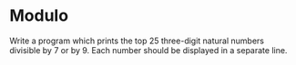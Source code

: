 # Modulo

Write a program which prints the top 25 three-digit natural numbers divisible by 7 or by 9.
Each number should be displayed in a separate line.
